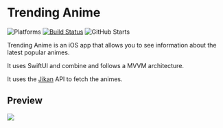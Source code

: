 # Trending Anime

![Platforms](https://img.shields.io/badge/platforms-iPhone-lightgrey) [![Build Status](https://travis-ci.org/roynx98/trending-anime.svg?branch=master)](https://travis-ci.org/roynx98/trending-anime) ![GitHub Starts](https://img.shields.io/github/stars/roynx98/trending-anime?style=social)

Trending Anime is an iOS app that allows you to see information about the latest popular animes.

It uses SwiftUI and combine and follows a MVVM architecture.

It uses the [Jikan](https://jikan.moe/) API to fetch the animes.

## Preview
![](normal.gif)
